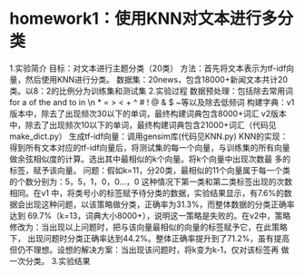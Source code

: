 # homework1：使用KNN对文本进行多分类
1.实验简介
  目标：对文本进行主题分类（20类）
  方法：首先将文本表示为tf-idf向量，然后使用KNN进行分类。
  数据集：20news，包含18000+新闻文本共计20类。以8：2的比例分为训练集和测试集
2.实验过程
  数据预处理：包括除去常用词for a of the and to in \n * = > < + ^ # ! @ & $ ~等以及除去低频词
  构建字典：v1版本中，除去了出现频次30以下的单词，最终构建词典包含8000+词汇
           v2版本中，除去了出现频次10以下的单词，最终构建词典包含21000+词汇（代码见make_dict.py）
  生成tf-idf向量：调用gensim库(代码见KNN.py)
  KNN的实现：得到所有文本对应的tf-idf向量后，将测试集的每一个向量，与训练集的所有向量做余弦相似度的计算。选出其中最相似的k个向量。将k个向量中出现次数最
            多的标签，赋予该向量。
            问题：假如k=11，分20类，最相似的11个向量属于每一个类的个数分别为：5，5，1，0，0...，0 这种情况下第一类和第二类标签出现的次数相同。在v1               中，将类号小的标签赋予待分类的数据，实验结果显示，有7.6%的数据会出现这种问题，以该策略做分类，正确率为31.3%，而整体数据的分类正确率达到               69.7%（k=13，词典大小8000+），说明这一策略是失败的。在v2中，策略修改为：当出现以上问题时，把与该向量最相似的向量的标签赋予它，在此策略               下， 出现问题时分类正确率达到44.2%。整体正确率提升到了71.2%，虽有提高但仍不理想。设想的解决方案：当出现该问题时，将k变为k-1，仅对该标签再             做一次分类。
3.实验结果
  
